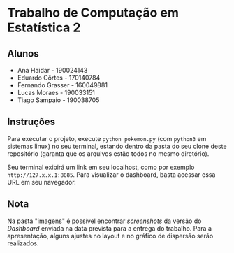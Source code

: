 # Trabalho de Computação em Estatística 2

## Alunos
- Ana Haidar - 190024143
- Eduardo Côrtes - 170140784
- Fernando Grasser - 160049881
- Lucas Moraes - 190033151
- Tiago Sampaio - 190038705
  
## Instruções
Para executar o projeto, execute `python pokemon.py` (com `python3` em sistemas linux) no seu terminal, estando dentro da pasta do seu clone deste repositório (garanta que os arquivos estão todos no mesmo diretório).

Seu terminal exibirá um link em seu localhost, como por exemplo `http://127.x.x.1:8085`. Para visualizar o dashboard, basta acessar essa URL em seu navegador.

## Nota
Na pasta "imagens" é possível encontrar _screenshots_ da versão do _Dashboard_ enviada na data prevista para a entrega do trabalho. Para a apresentação, alguns ajustes no layout e no gráfico de dispersão serão realizados.
